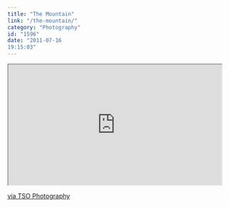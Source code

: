 ```yaml
---
title: "The Mountain"
link: "/the-mountain/"
category: "Photography"
id: "1596"
date: "2011-07-16
19:15:03"
---
```


<iframe src="http://player.vimeo.com/video/22439234" width="480" height="270" title="The Mountain"></iframe>

[via TSO Photography](http://vimeo.com/22439234)
